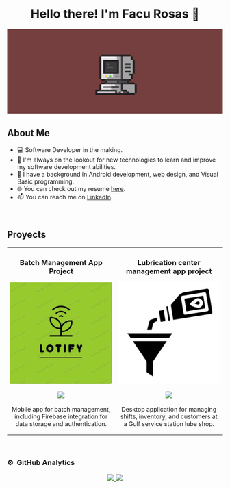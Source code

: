 <div align="center">
<h1 align="center">Hello there! I'm Facu Rosas 👋</h1>
</div>

<img src="./banner.jpg" alt="Banner de Facundo Rosas">


## About Me

- 💻 Software Developer in the making.
- 🌱 I'm always on the lookout for new technologies to learn and improve my software development abilities.
- 💼 I have a background in Android development, web design, and Visual Basic programming.
- 🌐 You can check out my resume [here](https://facurosas.github.io/facuRosascv/).
- 📫 You can reach me on [LinkedIn](https://www.linkedin.com/in/facundo-rosas/).

<br>

## Proyects
<table>
<tr>
<td width="50%">
<h3 align="center">Batch Management App Project</h3>
<div align="center">
<a href="https://github.com/Lucas-almada015/LOTIFY.llfsa" target="_blank"><img src="ejemplo1.jpg" width="400" alt="Batch Management App"></a>
<p>
<a href="https://github.com/Lucas-almada015/LOTIFY.llfsa" target="_blank">
<img src="https://img.shields.io/badge/CÓDIGO-ff9?style=for-the-badge&logo=github&logoColor=black">
</a>
</p>
<p>Mobile app for batch management, including Firebase integration for data storage and authentication.</p>
</div>
</td>

<td width="50%">
<h3 align="center">Lubrication center management app project</h3>
<div align="center">                                       
<a href="a" target="_blank"><img src="ejemplo2.jpg" width="400" alt="Lubrication center management app"></a>
<br>
<p>
<a href="a" target="_blank">
<img src="a">
</a>
</p>
<p>Desktop application for managing shifts, inventory, and customers at a Gulf service station lube shop.</p>
</div>                                                             
</td>
</tr>
</table>
<br>

### ⚙️ &nbsp;GitHub Analytics

<p align="center">
<a href="https://github.com/FacuRosas">
  <img height="180em" src="https://github-readme-stats-eight-theta.vercel.app/api?username=FacuRosas&show_icons=true&theme=algolia&include_all_commits=true&count_private=true"/>
  <img height="180em" src="https://github-readme-stats-eight-theta.vercel.app/api/top-langs/?username=FacuRosas&layout=compact&langs_count=8&theme=algolia"/>
</a>
</p>
